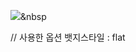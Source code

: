 <img src="https://img.shields.io/badge/${아이콘}-${색상}?style=${Static Badges}&logo=${텍스트}&logoColor=${텍스트 색상}"/></a>&nbsp

// 사용한 옵션
뱃지스타일 : flat
